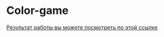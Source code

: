 # Color-game
[Результат работы вы можете посмотреть по этой ссылке](https://tashiev.github.io/Color-game/)
